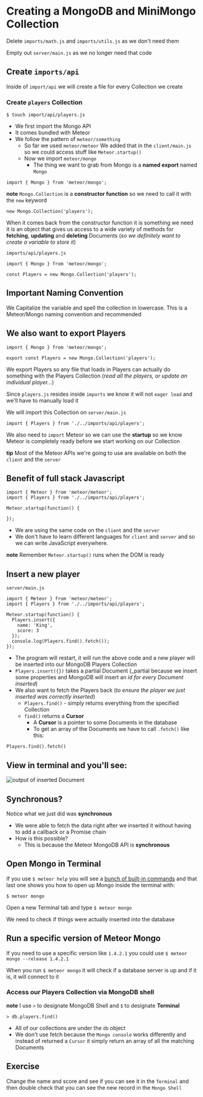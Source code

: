 # Creating a MongoDB and MiniMongo Collection
Delete `imports/math.js` and `imports/utils.js` as we don't need them

Empty out `server/main.js` as we no longer need that code

## Create `imports/api`
Inside of `import/api` we will create a file for every Collection we create

### Create `players` Collection
`$ touch import/api/players.js`

* We first import the Mongo API
* It comes bundled with Meteor
* We follow the pattern of `meteor/something`
    + So far we used `meteor/meteor`
        We added that in the `client/main.js` so we could access stuff like `Meteor.startup()`
    + Now we import `meteor/mongo`
        * The thing we want to grab from Mongo is a **named export** named `Mongo`

`import { Mongo } from 'meteor/mongo';`

**note** `Mongo.Collection` is a **constructor function** so we need to call it with the `new` keyword

`new Mongo.Collection('players');`

When it comes back from the constructor function it is something we need it is an object that gives us access to a wide variety of methods for **fetching**, **updating** and **deleting** Documents (_so we definitely want to create a variable to store it_)

`imports/api/players.js`

```
import { Mongo } from 'meteor/mongo';

const Players = new Mongo.Collection('players');
```

## Important Naming Convention
We Capitalize the variable and spell the collection in lowercase. This is a Meteor/Mongo naming convention and recommended

## We also want to export Players

```
import { Mongo } from 'meteor/mongo';

export const Players = new Mongo.Collection('players');
```

We export Players so any file that loads in Players can actually do something with the Players Collection (_read all the players, or update an individual player..._)

Since `players.js` resides inside `imports` we know it will not `eager load` and we'll have to manually load it 

We will import this Collection on `server/main.js`

`import { Players } from './../imports/api/players';`

We also need to `import` Meteor so we can use the **startup** so we know Meteor is completely ready before we start working on our Collection

**tip** Most of the Meteor APIs we're going to use are available on both the `client` and the `server`

## Benefit of full stack Javascript

```
import { Meteor } from 'meteor/meteor';
import { Players } from './../imports/api/players';

Meteor.startup(function() {
  
});
```

* We are using the same code on the `client` and the `server`
* We don't have to learn different languages for `client` and `server` and so we can write JavaScript everywhere.

**note** Remember `Meteor.startup()` runs when the DOM is ready

## Insert a new player
`server/main.js`

```
import { Meteor } from 'meteor/meteor';
import { Players } from './../imports/api/players';

Meteor.startup(function() {
  Players.insert({
    name: 'King',
    score: 3
  });
  console.log(Players.find().fetch());
});
```

* The program will restart, it will run the above code and a new player will be inserted into our MongoDB Players Collection
* `Players.insert({})` takes a partial Document (_partial because we insert some properties and MongoDB will insert an _id for every Document inserted_)
* We also want to fetch the Players back (_to ensure the player we just inserted was correctly inserted_)
    - `Players.find()` - simply returns everything from the specified Collection
    - `find()` returns a **Cursor**
        + A **Cursor** is a pointer to some Documents in the database
        + To get an array of the Documents we have to call `.fetch()` like this:

`Players.find().fetch()`

## View in terminal and you'll see:
![output of inserted Document](https://i.imgur.com/IxJ1qWf.png)

## Synchronous?
Notice what we just did was **synchronous**

* We were able to fetch the data right after we inserted it without having to add a callback or a Promise chain
* How is this possible? 
  - This is because the Meteor MongoDB API is **synchronous**

## Open Mongo in Terminal
If you use `$ meteor help` you will see a [bunch of built-in commands](https://i.imgur.com/FCNFM1J.png) and that last one shows you how to open up Mongo inside the terminal with:

`$ meteor mongo`

Open a new Terminal tab and type `$ meteor mongo`

We need to check if things were actually inserted into the database

## Run a specific version of Meteor Mongo
If you need to use a specific version like `1.4.2.1` you could use `$ meteor mongo --release 1.4.2.1`

When you run `$ meteor mongo` it will check if a database server is up and if it is, it will connect to it

### Access our Players Collection via MongoDB shell
**note** I use `>` to designate MongoDB Shell and `$` to designate **Terminal**

`> db.players.find()`

* All of our collections are under the `db` object
* We don't use fetch because the `Mongo console` works differently and instead of returned a `Cursor` it simply return an array of all the matching Documents

## Exercise
Change the name and score and see if you can see it in the `Terminal` and then double check that you can see the new record in the `Mongo Shell`




